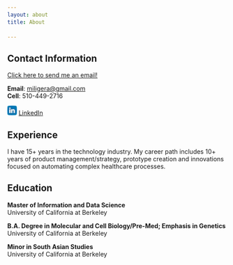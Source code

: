 ```yaml
---
layout: about
title: About

---
```


## Contact Information

<a href="{{ site.data.social-media.email.href }}{{ site.data.social-media.email.id }}" title="Email me">Click here to send me an email!</a>  

**Email**: miligera@gmail.com  
**Cell**: 510-449-2716  


 
   
<img src="assets/images/banners/linkedin_icon_small.jpg" alt="Linked In Icon">   [LinkedIn](https://www.linkedin.com/in/miligera/)  




 


 


## Experience
I have 15+ years in the technology industry. My career path includes 10+ years of product management/strategy,
prototype creation and innovations focused on automating complex healthcare processes.

## Education
**Master of Information and Data Science**  
University of California at Berkeley  

**B.A. Degree in Molecular and Cell Biology/Pre-Med; Emphasis in Genetics**  
University of California at Berkeley  

**Minor in South Asian Studies**  
University of California at Berkeley

